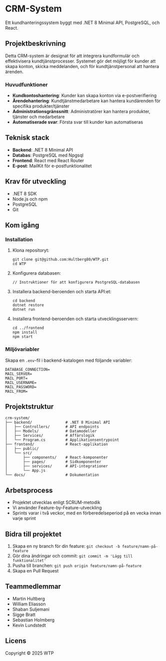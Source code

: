 # CRM-System

Ett kundhanteringssystem byggt med .NET 8 Minimal API, PostgreSQL, och React.

## Projektbeskrivning

Detta CRM-system är designat för att integrera kundformulär och effektivisera kundtjänstprocesser. Systemet gör det möjligt för kunder att skapa konton, skicka meddelanden, och för kundtjänstpersonal att hantera ärenden.

### Huvudfunktioner

- **Kundkontoshantering**: Kunder kan skapa konton via e-postverifiering
- **Ärendehantering**: Kundtjänstmedarbetare kan hantera kundärenden för specifika produkter/tjänster
- **Administrationsgränssnitt**: Administratörer kan hantera produkter, tjänster och medarbetare
- **Automatiserade svar**: Första svar till kunder kan automatiseras

## Teknisk stack

- **Backend**: .NET 8 Minimal API
- **Databas**: PostgreSQL med Npgsql
- **Frontend**: React med React Router
- **E-post**: MailKit för e-postfunktionalitet

## Krav för utveckling

- .NET 8 SDK
- Node.js och npm
- PostgreSQL
- Git

## Kom igång

### Installation

1. Klona repositoryt:
   ```
   git clone git@github.com:Hultberg80/WTP.git
   cd WTP
   ```

2. Konfigurera databasen:
   ```
   // Instruktioner för att konfigurera PostgreSQL-databasen
   ```

3. Installera backend-beroenden och starta API:et:
   ```
   cd backend
   dotnet restore
   dotnet run
   ```

4. Installera frontend-beroenden och starta utvecklingsservern:
   ```
   cd ../frontend
   npm install
   npm start
   ```

### Miljövariabler

Skapa en `.env`-fil i backend-katalogen med följande variabler:
```
DATABASE_CONNECTION=
MAIL_SERVER=
MAIL_PORT=
MAIL_USERNAME=
MAIL_PASSWORD=
MAIL_FROM=
```

## Projektstruktur

```
crm-system/
├── backend/               # .NET 8 Minimal API
│   ├── Controllers/       # API endpoints
│   ├── Models/            # Datamodeller
│   ├── Services/          # Affärslogik
│   └── Program.cs         # Applikationsentrypoint
├── frontend/              # React-applikation
│   ├── public/
│   └── src/
│       ├── components/    # React-komponenter
│       ├── pages/         # Sidkomponenter
│       ├── services/      # API-integrationer
│       └── App.js
└── docs/                  # Dokumentation
```

## Arbetsprocess

- Projektet utvecklas enligt SCRUM-metodik
- Vi använder Feature-by-Feature-utveckling
- Sprints varar i två veckor, med en förberedelseperiod på en vecka innan varje sprint

## Bidra till projektet

1. Skapa en ny branch för din feature: `git checkout -b feature/namn-på-feature`
2. Gör dina ändringar och commit: `git commit -m 'Lägg till funktionalitet'`
3. Pusha till branchen: `git push origin feature/namn-på-feature`
4. Skapa en Pull Request

## Teammedlemmar

- Martin Hultberg
- William Eliasson
- Shaban Suljemani
- Sigge Bratt
- Sebastian Holmberg
- Kevin Lundstedt

## Licens

Copyright © 2025 WTP
